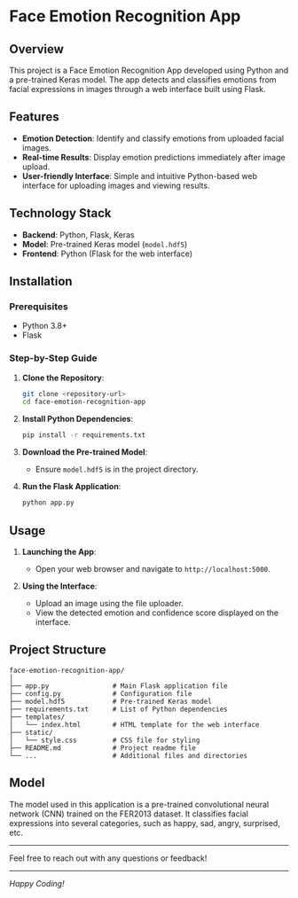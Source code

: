 # Face Emotion Recognition App

## Overview

This project is a Face Emotion Recognition App developed using Python and a pre-trained Keras model. The app detects and classifies emotions from facial expressions in images through a web interface built using Flask.

## Features

- **Emotion Detection**: Identify and classify emotions from uploaded facial images.
- **Real-time Results**: Display emotion predictions immediately after image upload.
- **User-friendly Interface**: Simple and intuitive Python-based web interface for uploading images and viewing results.

## Technology Stack

- **Backend**: Python, Flask, Keras
- **Model**: Pre-trained Keras model (`model.hdf5`)
- **Frontend**: Python (Flask for the web interface)

## Installation

### Prerequisites

- Python 3.8+
- Flask

### Step-by-Step Guide

1. **Clone the Repository**:
    ```sh
    git clone <repository-url>
    cd face-emotion-recognition-app
    ```

2. **Install Python Dependencies**:
    ```sh
    pip install -r requirements.txt
    ```

3. **Download the Pre-trained Model**:
    - Ensure `model.hdf5` is in the project directory.

4. **Run the Flask Application**:
    ```sh
    python app.py
    ```

## Usage

1. **Launching the App**:
    - Open your web browser and navigate to `http://localhost:5000`.

2. **Using the Interface**:
    - Upload an image using the file uploader.
    - View the detected emotion and confidence score displayed on the interface.

## Project Structure

```plaintext
face-emotion-recognition-app/
│
├── app.py                # Main Flask application file
├── config.py             # Configuration file
├── model.hdf5            # Pre-trained Keras model
├── requirements.txt      # List of Python dependencies
├── templates/
│   └── index.html        # HTML template for the web interface
├── static/
│   └── style.css         # CSS file for styling
├── README.md             # Project readme file
└── ...                   # Additional files and directories
```

## Model

The model used in this application is a pre-trained convolutional neural network (CNN) trained on the FER2013 dataset. It classifies facial expressions into several categories, such as happy, sad, angry, surprised, etc.

---

Feel free to reach out with any questions or feedback!

---

*Happy Coding!*
